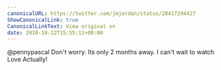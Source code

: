 ```yaml
---
canonicalURL: https://twitter.com/jmjordan/status/28417294427
ShowCanonicalLink: true
CanonicalLinkText: View original on
date: 2010-10-22T15:55:11+00:00
---
```

@pennypascal Don't worry. Its only 2 months away. I can't wait to watch Love Actually!